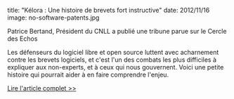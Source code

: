 title: "Kélora : Une histoire de brevets fort instructive"
date: 2012/11/16
image: no-software-patents.jpg

Patrice Bertand, Président du CNLL a publié une tribune parue sur le Cercle des Echos

Les défenseurs du logiciel libre et open source luttent avec acharnement contre les brevets logiciels, et c'est l'un des combats les plus difficiles à expliquer aux non-experts, et à ceux qui nous gouvernent. Voici une petite histoire qui pourrait aider à en faire comprendre l'enjeu.

[Lire l'article complet >>](http://lecercle.lesechos.fr/entreprises-marches/high-tech-medias/internet/221158884/kelora-histoire-brevets-fort-instructive)
